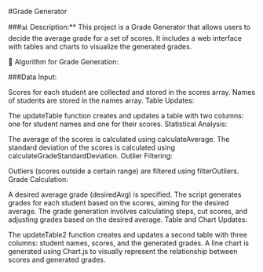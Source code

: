 #Grade Generator

###📊 Description:**
This project is a Grade Generator that allows users to decide the average grade for a set of scores. It includes a web interface with tables and charts to visualize the generated grades.

🔧 Algorithm for Grade Generation:

###Data Input:

Scores for each student are collected and stored in the scores array.
Names of students are stored in the names array.
Table Updates:

The updateTable function creates and updates a table with two columns: one for student names and one for their scores.
Statistical Analysis:

The average of the scores is calculated using calculateAverage.
The standard deviation of the scores is calculated using calculateGradeStandardDeviation.
Outlier Filtering:

Outliers (scores outside a certain range) are filtered using filterOutliers.
Grade Calculation:

A desired average grade (desiredAvg) is specified.
The script generates grades for each student based on the scores, aiming for the desired average.
The grade generation involves calculating steps, cut scores, and adjusting grades based on the desired average.
Table and Chart Updates:

The updateTable2 function creates and updates a second table with three columns: student names, scores, and the generated grades.
A line chart is generated using Chart.js to visually represent the relationship between scores and generated grades.
